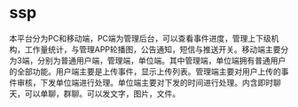 # ssp
本平台分为PC和移动端，PC端为管理后台，可以查看事件进度，管理上下级机构，工作量统计，与管理APP轮播图，公告通知，短信与推送开关。移动端主要分为3端，分别为普通用户端，管理端，单位端。其中管理端，单位端拥有普通用户的全部功能。用户端主要是上传事件，显示上传列表。管理端主要对用户上传的事件审核，下发单位端进行处理。单位端主要对下发的时间进行处理。内含即时聊天，可以单聊，群聊。可以发文字，图片，文件。
